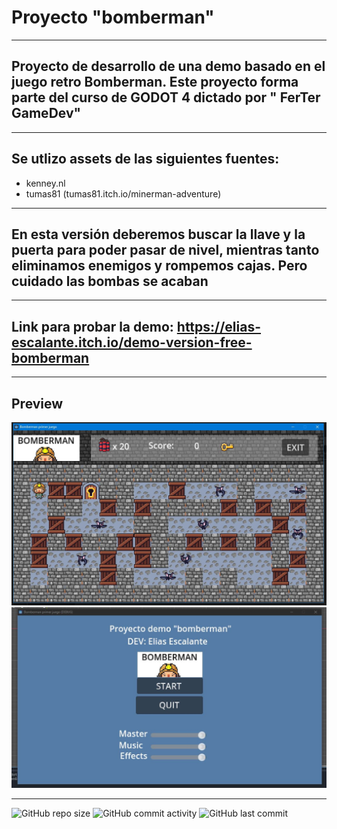 # Proyecto "bomberman"
----
## Proyecto de desarrollo de una demo basado en el juego retro Bomberman. Este proyecto forma parte del curso de GODOT 4 dictado por " FerTer GameDev"
----
## Se utlizo assets de las siguientes fuentes:

- kenney.nl
- tumas81 (tumas81.itch.io/minerman-adventure)

----
## En esta versión deberemos buscar la llave y la puerta para poder pasar de nivel, mientras tanto eliminamos enemigos y rompemos cajas. Pero cuidado las bombas se acaban

----
## Link para probar la demo: https://elias-escalante.itch.io/demo-version-free-bomberman
----
## Preview

![image](https://github.com/eliasescalante/BomberMan/blob/master/Capture1.JPG)
![image](https://github.com/eliasescalante/BomberMan/blob/master/Capture2.JPG)

----
![GitHub repo size](https://img.shields.io/github/repo-size/eliasescalante/BomberMan
)
![GitHub commit activity](https://img.shields.io/github/commit-activity/m/eliasescalante/BomberMan
)
![GitHub last commit](https://img.shields.io/github/last-commit/eliasescalante/BomberMan
)
